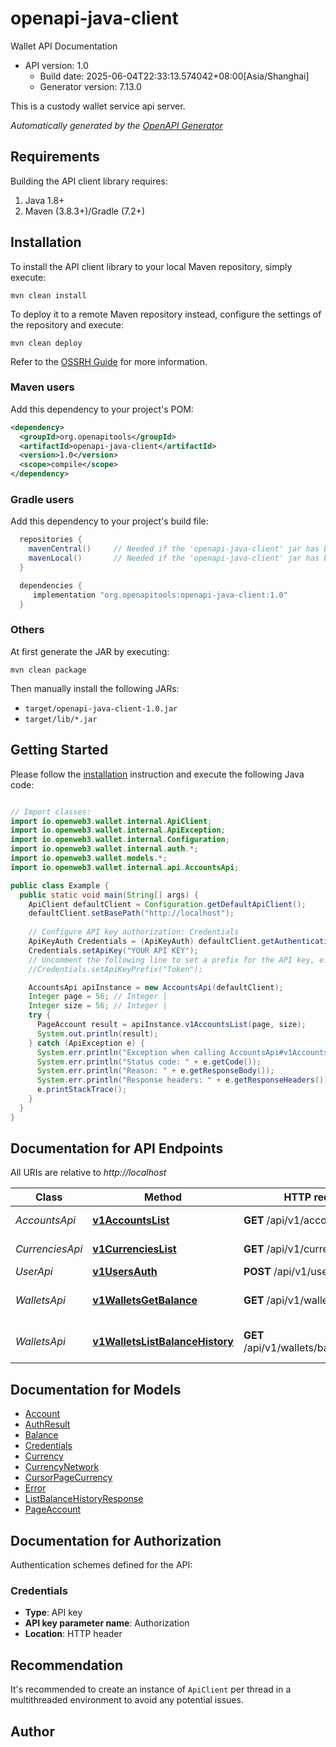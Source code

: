 # openapi-java-client

Wallet API Documentation
- API version: 1.0
  - Build date: 2025-06-04T22:33:13.574042+08:00[Asia/Shanghai]
  - Generator version: 7.13.0

This is a custody wallet service api server.


*Automatically generated by the [OpenAPI Generator](https://openapi-generator.tech)*


## Requirements

Building the API client library requires:
1. Java 1.8+
2. Maven (3.8.3+)/Gradle (7.2+)

## Installation

To install the API client library to your local Maven repository, simply execute:

```shell
mvn clean install
```

To deploy it to a remote Maven repository instead, configure the settings of the repository and execute:

```shell
mvn clean deploy
```

Refer to the [OSSRH Guide](http://central.sonatype.org/pages/ossrh-guide.html) for more information.

### Maven users

Add this dependency to your project's POM:

```xml
<dependency>
  <groupId>org.openapitools</groupId>
  <artifactId>openapi-java-client</artifactId>
  <version>1.0</version>
  <scope>compile</scope>
</dependency>
```

### Gradle users

Add this dependency to your project's build file:

```groovy
  repositories {
    mavenCentral()     // Needed if the 'openapi-java-client' jar has been published to maven central.
    mavenLocal()       // Needed if the 'openapi-java-client' jar has been published to the local maven repo.
  }

  dependencies {
     implementation "org.openapitools:openapi-java-client:1.0"
  }
```

### Others

At first generate the JAR by executing:

```shell
mvn clean package
```

Then manually install the following JARs:

* `target/openapi-java-client-1.0.jar`
* `target/lib/*.jar`

## Getting Started

Please follow the [installation](#installation) instruction and execute the following Java code:

```java

// Import classes:
import io.openweb3.wallet.internal.ApiClient;
import io.openweb3.wallet.internal.ApiException;
import io.openweb3.wallet.internal.Configuration;
import io.openweb3.wallet.internal.auth.*;
import io.openweb3.wallet.models.*;
import io.openweb3.wallet.internal.api.AccountsApi;

public class Example {
  public static void main(String[] args) {
    ApiClient defaultClient = Configuration.getDefaultApiClient();
    defaultClient.setBasePath("http://localhost");
    
    // Configure API key authorization: Credentials
    ApiKeyAuth Credentials = (ApiKeyAuth) defaultClient.getAuthentication("Credentials");
    Credentials.setApiKey("YOUR API KEY");
    // Uncomment the following line to set a prefix for the API key, e.g. "Token" (defaults to null)
    //Credentials.setApiKeyPrefix("Token");

    AccountsApi apiInstance = new AccountsApi(defaultClient);
    Integer page = 56; // Integer | 
    Integer size = 56; // Integer | 
    try {
      PageAccount result = apiInstance.v1AccountsList(page, size);
      System.out.println(result);
    } catch (ApiException e) {
      System.err.println("Exception when calling AccountsApi#v1AccountsList");
      System.err.println("Status code: " + e.getCode());
      System.err.println("Reason: " + e.getResponseBody());
      System.err.println("Response headers: " + e.getResponseHeaders());
      e.printStackTrace();
    }
  }
}

```

## Documentation for API Endpoints

All URIs are relative to *http://localhost*

Class | Method | HTTP request | Description
------------ | ------------- | ------------- | -------------
*AccountsApi* | [**v1AccountsList**](docs/AccountsApi.md#v1AccountsList) | **GET** /api/v1/accounts | List accounts
*CurrenciesApi* | [**v1CurrenciesList**](docs/CurrenciesApi.md#v1CurrenciesList) | **GET** /api/v1/currencies | List currencies
*UserApi* | [**v1UsersAuth**](docs/UserApi.md#v1UsersAuth) | **POST** /api/v1/users/auth | User auth
*WalletsApi* | [**v1WalletsGetBalance**](docs/WalletsApi.md#v1WalletsGetBalance) | **GET** /api/v1/wallets/balance | Get wallet balance history
*WalletsApi* | [**v1WalletsListBalanceHistory**](docs/WalletsApi.md#v1WalletsListBalanceHistory) | **GET** /api/v1/wallets/balance_history | List wallet balance history


## Documentation for Models

 - [Account](docs/Account.md)
 - [AuthResult](docs/AuthResult.md)
 - [Balance](docs/Balance.md)
 - [Credentials](docs/Credentials.md)
 - [Currency](docs/Currency.md)
 - [CurrencyNetwork](docs/CurrencyNetwork.md)
 - [CursorPageCurrency](docs/CursorPageCurrency.md)
 - [Error](docs/Error.md)
 - [ListBalanceHistoryResponse](docs/ListBalanceHistoryResponse.md)
 - [PageAccount](docs/PageAccount.md)


<a id="documentation-for-authorization"></a>
## Documentation for Authorization


Authentication schemes defined for the API:
<a id="Credentials"></a>
### Credentials

- **Type**: API key
- **API key parameter name**: Authorization
- **Location**: HTTP header


## Recommendation

It's recommended to create an instance of `ApiClient` per thread in a multithreaded environment to avoid any potential issues.

## Author




